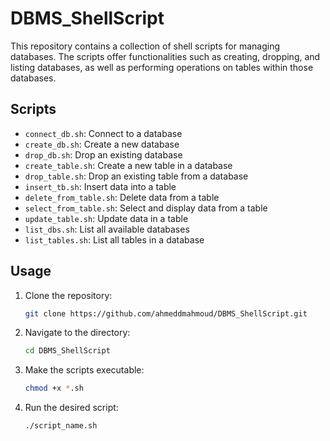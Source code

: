 # DBMS_ShellScript

This repository contains a collection of shell scripts for managing databases. The scripts offer functionalities such as creating, dropping, and listing databases, as well as performing operations on tables within those databases.

## Scripts

- `connect_db.sh`: Connect to a database
- `create_db.sh`: Create a new database
- `drop_db.sh`: Drop an existing database
- `create_table.sh`: Create a new table in a database
- `drop_table.sh`: Drop an existing table from a database
- `insert_tb.sh`: Insert data into a table
- `delete_from_table.sh`: Delete data from a table
- `select_from_table.sh`: Select and display data from a table
- `update_table.sh`: Update data in a table
- `list_dbs.sh`: List all available databases
- `list_tables.sh`: List all tables in a database

## Usage

1. Clone the repository:
   ```bash
   git clone https://github.com/ahmeddmahmoud/DBMS_ShellScript.git

2. Navigate to the directory:
   ```bash
   cd DBMS_ShellScript

3. Make the scripts executable:
   ```bash
   chmod +x *.sh

4. Run the desired script:
   ```bash
   ./script_name.sh
